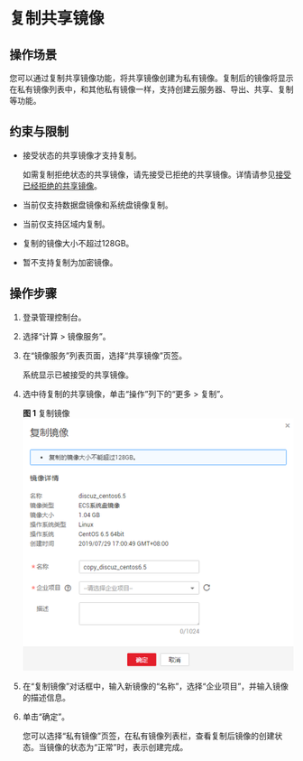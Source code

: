 # 复制共享镜像<a name="ims_01_0313"></a>

## 操作场景<a name="section413018484531"></a>

您可以通过复制共享镜像功能，将共享镜像创建为私有镜像。复制后的镜像将显示在私有镜像列表中，和其他私有镜像一样，支持创建云服务器、导出、共享、复制等功能。

## 约束与限制<a name="section11101953155312"></a>

-   接受状态的共享镜像才支持复制。

    如需复制拒绝状态的共享镜像，请先接受已拒绝的共享镜像。详情请参见[接受已经拒绝的共享镜像](接受已经拒绝的共享镜像.md)。

-   当前仅支持数据盘镜像和系统盘镜像复制。
-   当前仅支持区域内复制。
-   复制的镜像大小不超过128GB。
-   暂不支持复制为加密镜像。

## 操作步骤<a name="section143742755710"></a>

1.  登录管理控制台。
2.  选择“计算 \> 镜像服务”。
3.  在“镜像服务”列表页面，选择“共享镜像”页签。

    系统显示已被接受的共享镜像。

4.  选中待复制的共享镜像，单击“操作”列下的“更多 \> 复制”。

    **图 1**  复制镜像<a name="fig1616103713208"></a>  
    ![](figures/复制镜像.png "复制镜像")

5.  在“复制镜像”对话框中，输入新镜像的“名称”，选择“企业项目”，并输入镜像的描述信息。
6.  单击“确定”。

    您可以选择“私有镜像”页签，在私有镜像列表栏，查看复制后镜像的创建状态。当镜像的状态为“正常”时，表示创建完成。


